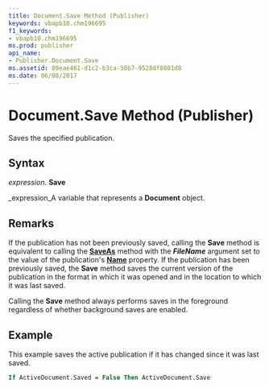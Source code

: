 ```yaml
---
title: Document.Save Method (Publisher)
keywords: vbapb10.chm196695
f1_keywords:
- vbapb10.chm196695
ms.prod: publisher
api_name:
- Publisher.Document.Save
ms.assetid: 89eae461-d1c2-b3ca-58b7-9528df8801d8
ms.date: 06/08/2017
---
```



# Document.Save Method (Publisher)

Saves the specified publication.


## Syntax

 _expression_. **Save**

 _expression_A variable that represents a  **Document** object.


## Remarks

If the publication has not been previously saved, calling the  **Save** method is equivalent to calling the **[SaveAs](Publisher.Document.SaveAs.md)** method with the **_FileName_** argument set to the value of the publication's **[Name](Publisher.Application.Name.md)** property. If the publication has been previously saved, the **Save** method saves the current version of the publication in the format in which it was opened and in the location to which it was last saved.

Calling the  **Save** method always performs saves in the foreground regardless of whether background saves are enabled.


## Example

This example saves the active publication if it has changed since it was last saved.


```vb
If ActiveDocument.Saved = False Then ActiveDocument.Save
```


